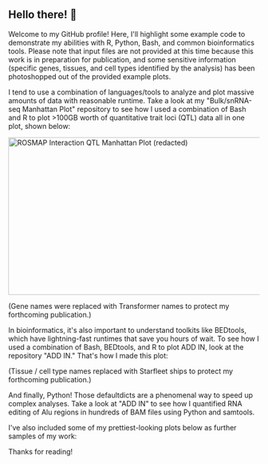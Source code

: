 ## Hello there! 👋

Welcome to my GitHub profile! Here, I'll highlight some example code to demonstrate my abilities with R, Python, Bash, and common bioinformatics tools. Please note that input files are not provided at this time because this work is in preparation for publication, and some sensitive information (specific genes, tissues, and cell types identified by the analysis) has been photoshopped out of the provided example plots.

I tend to use a combination of languages/tools to analyze and plot massive amounts of data with reasonable runtime. Take a look at my "Bulk/snRNA-seq Manhattan Plot" repository to see how I used a combination of Bash and R to plot >100GB worth of quantitative trait loci (QTL) data all in one plot, shown below:

<img width="1373" height="315" alt="ROSMAP Interaction QTL Manhattan Plot (redacted)" src="https://github.com/user-attachments/assets/192b9069-a6c0-45c1-927c-897f02c0c7a4" />

(Gene names were replaced with Transformer names to protect my forthcoming publication.)

In bioinformatics, it's also important to understand toolkits like BEDtools, which have lightning-fast runtimes that save you hours of wait. To see how I used a combination of Bash, BEDtools, and R to plot ADD IN, look at the repository "ADD IN." That's how I made this plot:

(Tissue / cell type names replaced with Starfleet ships to protect my forthcoming publication.)

And finally, Python! Those defaultdicts are a phenomenal way to speed up complex analyses. Take a look at "ADD IN" to see how I quantified RNA editing of Alu regions in hundreds of BAM files using Python and samtools.

I've also included some of my prettiest-looking plots below as further samples of my work:

Thanks for reading!

<!--
**tcspencer01/tcspencer01** is a ✨ _special_ ✨ repository because its `README.md` (this file) appears on your GitHub profile.

Here are some ideas to get you started:

- 🔭 I’m currently working on ...
- 🌱 I’m currently learning ...
- 👯 I’m looking to collaborate on ...
- 🤔 I’m looking for help with ...
- 💬 Ask me about ...
- 📫 How to reach me: ...
- 😄 Pronouns: ...
- ⚡ Fun fact: ...
-->
